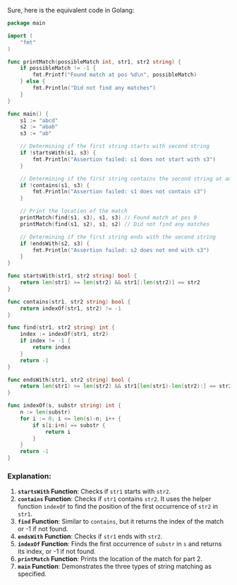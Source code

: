  Sure, here is the equivalent code in Golang:

```go
package main

import (
	"fmt"
)

func printMatch(possibleMatch int, str1, str2 string) {
	if possibleMatch != -1 {
		fmt.Printf("Found match at pos %d\n", possibleMatch)
	} else {
		fmt.Println("Did not find any matches")
	}
}

func main() {
	s1 := "abcd"
	s2 := "abab"
	s3 := "ab"

	// Determining if the first string starts with second string
	if !startsWith(s1, s3) {
		fmt.Println("Assertion failed: s1 does not start with s3")
	}

	// Determining if the first string contains the second string at any location
	if !contains(s1, s3) {
		fmt.Println("Assertion failed: s1 does not contain s3")
	}

	// Print the location of the match
	printMatch(find(s1, s3), s1, s3) // Found match at pos 0
	printMatch(find(s1, s2), s1, s2) // Did not find any matches

	// Determining if the first string ends with the second string
	if !endsWith(s2, s3) {
		fmt.Println("Assertion failed: s2 does not end with s3")
	}
}

func startsWith(str1, str2 string) bool {
	return len(str1) >= len(str2) && str1[:len(str2)] == str2
}

func contains(str1, str2 string) bool {
	return indexOf(str1, str2) != -1
}

func find(str1, str2 string) int {
	index := indexOf(str1, str2)
	if index != -1 {
		return index
	}
	return -1
}

func endsWith(str1, str2 string) bool {
	return len(str1) >= len(str2) && str1[len(str1)-len(str2):] == str2
}

func indexOf(s, substr string) int {
	n := len(substr)
	for i := 0; i <= len(s)-n; i++ {
		if s[i:i+n] == substr {
			return i
		}
	}
	return -1
}
```

### Explanation:
1. **`startsWith` Function**: Checks if `str1` starts with `str2`.
2. **`contains` Function**: Checks if `str1` contains `str2`. It uses the helper function `indexOf` to find the position of the first occurrence of `str2` in `str1`.
3. **`find` Function**: Similar to `contains`, but it returns the index of the match or -1 if not found.
4. **`endsWith` Function**: Checks if `str1` ends with `str2`.
5. **`indexOf` Function**: Finds the first occurrence of `substr` in `s` and returns its index, or -1 if not found.
6. **`printMatch` Function**: Prints the location of the match for part 2.
7. **`main` Function**: Demonstrates the three types of string matching as specified.
